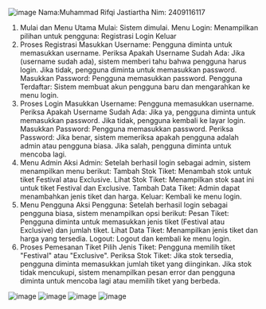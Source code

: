 ![image](https://github.com/user-attachments/assets/0fbbafdd-b0f4-49e9-b232-7b3834459c23)
Nama:Muhammad Rifqi Jastiartha
Nim: 2409116117
1. Mulai dan Menu Utama
Mulai: Sistem dimulai.
Menu Login: Menampilkan pilihan untuk pengguna:
Registrasi
Login
Keluar
2. Proses Registrasi
Masukkan Username: Pengguna diminta untuk memasukkan username.
Periksa Apakah Username Sudah Ada:
Jika (username sudah ada), sistem memberi tahu bahwa pengguna harus login.
Jika tidak, pengguna diminta untuk memasukkan password.
Masukkan Password: Pengguna memasukkan password.
Pengguna Terdaftar: Sistem membuat akun pengguna baru dan mengarahkan ke menu login.
3. Proses Login
Masukkan Username: Pengguna memasukkan username.
Periksa Apakah Username Sudah Ada:
Jika ya, pengguna diminta untuk memasukkan password.
Jika tidak, pengguna kembali ke layar login.
Masukkan Password: Pengguna memasukkan password.
Periksa Password:
Jika benar, sistem memeriksa apakah pengguna adalah admin atau pengguna biasa.
Jika salah, pengguna diminta untuk mencoba lagi.
4. Menu Admin
Aksi Admin: Setelah berhasil login sebagai admin, sistem menampilkan menu berikut:
Tambah Stok Tiket: Menambah stok untuk tiket Festival atau Exclusive.
Lihat Stok Tiket: Menampilkan stok saat ini untuk tiket Festival dan Exclusive.
Tambah Data Tiket: Admin dapat menambahkan jenis tiket dan harga.
Keluar: Kembali ke menu login.
5. Menu Pengguna
Aksi Pengguna: Setelah berhasil login sebagai pengguna biasa, sistem menampilkan opsi berikut:
Pesan Tiket: Pengguna diminta untuk memasukkan jenis tiket (Festival atau Exclusive) dan jumlah tiket.
Lihat Data Tiket: Menampilkan jenis tiket dan harga yang tersedia.
Logout: Logout dan kembali ke menu login.
6. Proses Pemesanan Tiket
Pilih Jenis Tiket: Pengguna memilih tiket "Festival" atau "Exclusive".
Periksa Stok Tiket:
Jika stok tersedia, pengguna diminta memasukkan jumlah tiket yang diinginkan.
Jika stok tidak mencukupi, sistem menampilkan pesan error dan pengguna diminta untuk mencoba lagi atau memilih tiket yang berbeda.

![image](https://github.com/user-attachments/assets/5129ff29-0973-4603-9c10-1179235f86e1)
![image](https://github.com/user-attachments/assets/d3ab5654-f62f-49e7-a6e3-7ed65d73f937)
![image](https://github.com/user-attachments/assets/2c91eb45-00b0-4d7b-a7eb-039b3db24875)
![image](https://github.com/user-attachments/assets/21cae9e9-a41f-4fdc-8e0f-2861a7e19e74)




